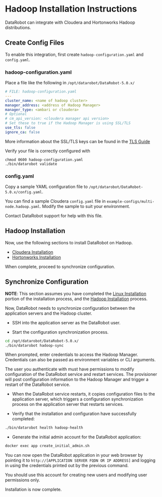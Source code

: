 # Hadoop Installation Instructions

DataRobot can integrate with Cloudera and Hortonworks Hadoop distributions.

## Create Config Files

To enable this integration, first create `hadoop-configuration.yaml` and `config.yaml`.

### hadoop-configuration.yaml

Place a file like the following in `/opt/datarobot/DataRobot-5.0.x/`

```yaml
# FILE: hadoop-configuration.yaml
---
cluster_name: <name of hadoop cluster>
manager_address: <address of Hadoop Manager>
manager_type: <ambari or cloudera>
# Optional
# cm_api_version: <cloudera manager api version>
# Set these to true if the Hadoop Manager is using SSL/TLS
use_tls: false
ignore_ca: false
```

More information about the SSL/TLS keys can be found in the [TLS Guide](special-topics/tls.md#cm-tls)

Verify your file is correctly configured with

```bin
chmod 0600 hadoop-configuration.yaml
./bin/datarobot validate
```

### config.yaml

Copy a sample YAML configuration file to `/opt/datarobot/DataRobot-5.0.x/config.yaml`.

You can find a sample Cloudera `config.yaml` file in `example-configs/multi-node.hadoop.yaml`. Modify the sample to suit your
environment.

Contact DataRobot support for help with this file.

## Hadoop Installation

Now, use the following sections to install DataRobot on Hadoop.

* [Cloudera Installation](cloudera-install.md)
* [Hortonworks Installation](ambari-install.md)

When complete, proceed to synchronize configuration.

## Synchronize Configuration

**NOTE**: This section assumes you have completed the [Linux Installation](standard-install.md) portion of the installation process, and
the [Hadoop Installation](hadoop-install.md#hadoop-installation) process.

Now, DataRobot needs to synchronize configuration between the application
servers and the Hadoop cluster.

* SSH into the application server as the DataRobot user.

* Start the configuration synchronization process.

```bash
cd /opt/datarobot/DataRobot-5.0.x/
./bin/datarobot hadoop-sync
```

When prompted, enter credentials to access the Hadoop Manager.
Credentials can also be passed as environment variables or CLI arguments.

The user you authenticate with must have permissions to modify configuration
of the DataRobot service and restart services. The provisioner will post configuration
information to the Hadoop Manager and trigger a restart of the DataRobot service.

* When the DataRobot service restarts, it copies configuration files to the
application server, which triggers a configuration synchronization process on
the application server that restarts services.

* Verify that the installation and configuration have successfully completed:

```bash
./bin/datarobot health hadoop-health
```

* Generate the initial admin account for the DataRobot application:

```bash
docker exec app create_initial_admin.sh
```

You can now open the DataRobot application in your web browser by pointing it
to `http://[APPLICATION SERVER FQDN OR IP ADDRESS]` and logging in using the
credentials printed out by the previous command.

You should use this account for creating new users and modifying user permissions only.

Installation is now complete.
